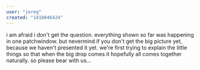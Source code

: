 ```yaml
---
user: "joreg"
created: "1418046424"
---
```


i am afraid i don't get the question. everything shown so far was happening in one patchwindow. but nevermind if you don't get the big picture yet, because we haven't presented it yet. we're first trying to explain the little things so that when the big drop comes it hopefully all comes together naturally. so please bear with us...
